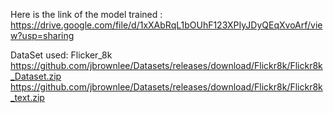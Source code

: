 Here is the link of the model trained :   https://drive.google.com/file/d/1xXAbRqL1bOUhF123XPIyJDyQEqXvoArf/view?usp=sharing


DataSet used: Flicker_8k
https://github.com/jbrownlee/Datasets/releases/download/Flickr8k/Flickr8k_Dataset.zip
https://github.com/jbrownlee/Datasets/releases/download/Flickr8k/Flickr8k_text.zip
